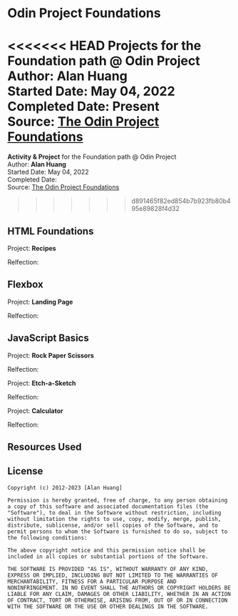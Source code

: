 # Odin Project Foundations

<<<<<<< HEAD
**Projects** for the Foundation path @ Odin Project  
Author: **Alan Huang**  
Started Date: **May 04, 2022**  
Completed Date: Present  
Source: [The Odin Project Foundations](https://www.theodinproject.com/paths/foundations/courses/foundations)
=======
**Activity & Project** for the Foundation path @ Odin Project  
Author: **Alan Huang**  
Started Date: May 04, 2022  
Completed Date:  
Source: [The Odin Project Foundations](https://www.theodinproject.com/paths/foundations/courses/foundations)  
>>>>>>> d891465f82ed854b7b923fb80b495e89828f4d32

## HTML Foundations

Project: **Recipes**

Relfection:

## Flexbox

Project: **Landing Page**

Relfection:

## JavaScript Basics

Project: **Rock Paper Scissors**

Relfection:

Project: **Etch-a-Sketch**

Relfection:

Project: **Calculator**

Relfection:

## Resources Used

## License

    Copyright (c) 2012-2023 [Alan Huang]

    Permission is hereby granted, free of charge, to any person obtaining
    a copy of this software and associated documentation files (the
    "Software"), to deal in the Software without restriction, including
    without limitation the rights to use, copy, modify, merge, publish,
    distribute, sublicense, and/or sell copies of the Software, and to
    permit persons to whom the Software is furnished to do so, subject to
    the following conditions:

    The above copyright notice and this permission notice shall be
    included in all copies or substantial portions of the Software.

    THE SOFTWARE IS PROVIDED "AS IS", WITHOUT WARRANTY OF ANY KIND,
    EXPRESS OR IMPLIED, INCLUDING BUT NOT LIMITED TO THE WARRANTIES OF
    MERCHANTABILITY, FITNESS FOR A PARTICULAR PURPOSE AND
    NONINFRINGEMENT. IN NO EVENT SHALL THE AUTHORS OR COPYRIGHT HOLDERS BE
    LIABLE FOR ANY CLAIM, DAMAGES OR OTHER LIABILITY, WHETHER IN AN ACTION
    OF CONTRACT, TORT OR OTHERWISE, ARISING FROM, OUT OF OR IN CONNECTION
    WITH THE SOFTWARE OR THE USE OR OTHER DEALINGS IN THE SOFTWARE.
